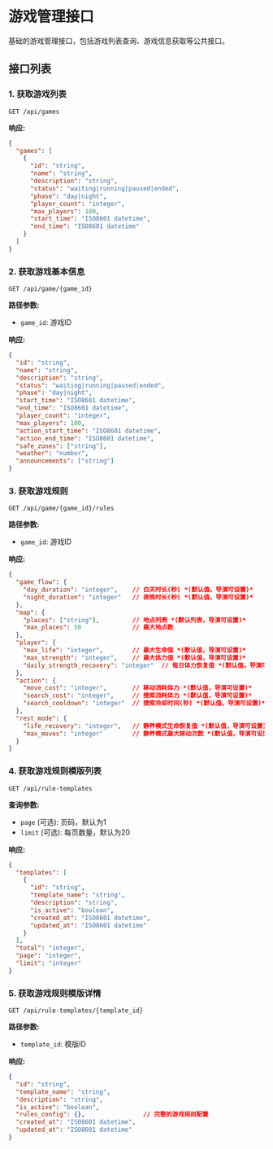# 游戏管理接口

基础的游戏管理接口，包括游戏列表查询、游戏信息获取等公共接口。

## 接口列表

### 1. 获取游戏列表
```
GET /api/games
```

**响应:**
```json
{
  "games": [
    {
      "id": "string",
      "name": "string",
      "description": "string",
      "status": "waiting|running|paused|ended",
      "phase": "day|night",
      "player_count": "integer",
      "max_players": 100,
      "start_time": "ISO8601 datetime",
      "end_time": "ISO8601 datetime"
    }
  ]
}
```

### 2. 获取游戏基本信息
```
GET /api/game/{game_id}
```

**路径参数:**
- `game_id`: 游戏ID

**响应:**
```json
{
  "id": "string",
  "name": "string",
  "description": "string",
  "status": "waiting|running|paused|ended",
  "phase": "day|night",
  "start_time": "ISO8601 datetime",
  "end_time": "ISO8601 datetime",
  "player_count": "integer",
  "max_players": 100,
  "action_start_time": "ISO8601 datetime",
  "action_end_time": "ISO8601 datetime",
  "safe_zones": ["string"],
  "weather": "number",
  "announcements": ["string"]
}
```

### 3. 获取游戏规则
```
GET /api/game/{game_id}/rules
```

**路径参数:**
- `game_id`: 游戏ID

**响应:**
```json
{
  "game_flow": {
    "day_duration": "integer",    // 白天时长(秒) *(默认值，导演可设置)*
    "night_duration": "integer"   // 夜晚时长(秒) *(默认值，导演可设置)*
  },
  "map": {
    "places": ["string"],         // 地点列表 *(默认列表，导演可设置)*
    "max_places": 50              // 最大地点数
  },
  "player": {
    "max_life": "integer",        // 最大生命值 *(默认值，导演可设置)*
    "max_strength": "integer",    // 最大体力值 *(默认值，导演可设置)*
    "daily_strength_recovery": "integer"  // 每日体力恢复值 *(默认值，导演可设置)*
  },
  "action": {
    "move_cost": "integer",       // 移动消耗体力 *(默认值，导演可设置)*
    "search_cost": "integer",     // 搜索消耗体力 *(默认值，导演可设置)*
    "search_cooldown": "integer"  // 搜索冷却时间(秒) *(默认值，导演可设置)*
  },
  "rest_mode": {
    "life_recovery": "integer",   // 静养模式生命恢复值 *(默认值，导演可设置)*
    "max_moves": "integer"        // 静养模式最大移动次数 *(默认值，导演可设置)*
  }
}
```

### 4. 获取游戏规则模版列表
```
GET /api/rule-templates
```

**查询参数:**
- `page` (可选): 页码，默认为1
- `limit` (可选): 每页数量，默认为20

**响应:**
```json
{
  "templates": [
    {
      "id": "string",
      "template_name": "string",
      "description": "string",
      "is_active": "boolean",
      "created_at": "ISO8601 datetime",
      "updated_at": "ISO8601 datetime"
    }
  ],
  "total": "integer",
  "page": "integer",
  "limit": "integer"
}
```

### 5. 获取游戏规则模版详情
```
GET /api/rule-templates/{template_id}
```

**路径参数:**
- `template_id`: 模版ID

**响应:**
```json
{
  "id": "string",
  "template_name": "string",
  "description": "string",
  "is_active": "boolean",
  "rules_config": {},                // 完整的游戏规则配置
  "created_at": "ISO8601 datetime",
  "updated_at": "ISO8601 datetime"
}
```

